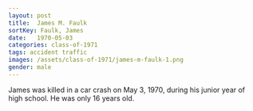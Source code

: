 ```yaml
---
layout: post
title:  James M. Faulk
sortKey: Faulk, James
date:   1970-05-03
categories: class-of-1971
tags: accident traffic
images: /assets/class-of-1971/james-m-faulk-1.png
gender: male
---
```

James was killed in a car crash on May 3, 1970, during his junior year of high school.  He was only 16 years old.
